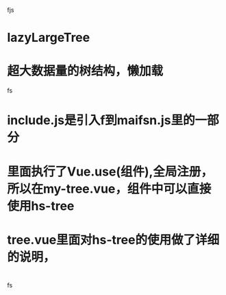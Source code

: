 
fjs
# lazyLargeTree
# 超大数据量的树结构，懒加载
fs
# include.js是引入f到maifsn.js里的一部分
# 里面执行了Vue.use(组件),全局注册，所以在my-tree.vue，组件中可以直接使用hs-tree
# tree.vue里面对hs-tree的使用做了详细的说明，
#
#
fs
